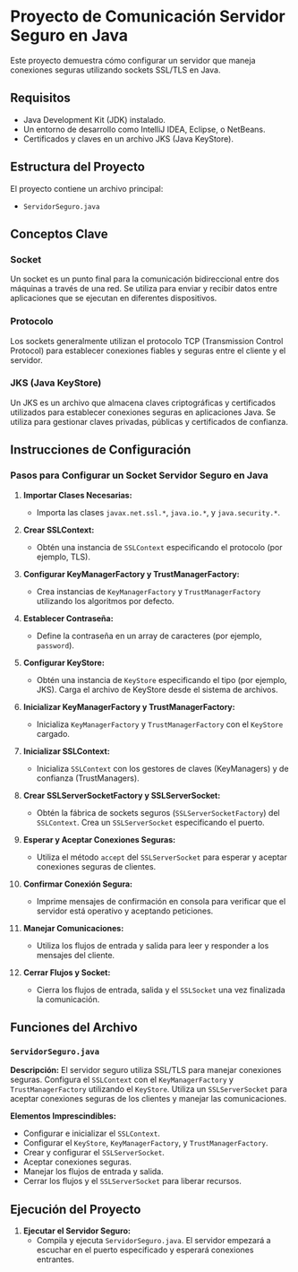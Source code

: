 # Proyecto de Comunicación Servidor Seguro en Java

Este proyecto demuestra cómo configurar un servidor que maneja conexiones seguras utilizando sockets SSL/TLS en Java.

## Requisitos

- Java Development Kit (JDK) instalado.
- Un entorno de desarrollo como IntelliJ IDEA, Eclipse, o NetBeans.
- Certificados y claves en un archivo JKS (Java KeyStore).

## Estructura del Proyecto

El proyecto contiene un archivo principal:

- `ServidorSeguro.java`

## Conceptos Clave

### Socket
Un socket es un punto final para la comunicación bidireccional entre dos máquinas a través de una red. Se utiliza para enviar y recibir datos entre aplicaciones que se ejecutan en diferentes dispositivos.

### Protocolo
Los sockets generalmente utilizan el protocolo TCP (Transmission Control Protocol) para establecer conexiones fiables y seguras entre el cliente y el servidor.

### JKS (Java KeyStore)
Un JKS es un archivo que almacena claves criptográficas y certificados utilizados para establecer conexiones seguras en aplicaciones Java. Se utiliza para gestionar claves privadas, públicas y certificados de confianza.

## Instrucciones de Configuración

### Pasos para Configurar un Socket Servidor Seguro en Java

1. **Importar Clases Necesarias:**
   - Importa las clases `javax.net.ssl.*`, `java.io.*`, y `java.security.*`.

2. **Crear SSLContext:**
   - Obtén una instancia de `SSLContext` especificando el protocolo (por ejemplo, TLS).

3. **Configurar KeyManagerFactory y TrustManagerFactory:**
   - Crea instancias de `KeyManagerFactory` y `TrustManagerFactory` utilizando los algoritmos por defecto.

4. **Establecer Contraseña:**
   - Define la contraseña en un array de caracteres (por ejemplo, `password`).

5. **Configurar KeyStore:**
   - Obtén una instancia de `KeyStore` especificando el tipo (por ejemplo, JKS). Carga el archivo de KeyStore desde el sistema de archivos.

6. **Inicializar KeyManagerFactory y TrustManagerFactory:**
   - Inicializa `KeyManagerFactory` y `TrustManagerFactory` con el `KeyStore` cargado.

7. **Inicializar SSLContext:**
   - Inicializa `SSLContext` con los gestores de claves (KeyManagers) y de confianza (TrustManagers).

8. **Crear SSLServerSocketFactory y SSLServerSocket:**
   - Obtén la fábrica de sockets seguros (`SSLServerSocketFactory`) del `SSLContext`. Crea un `SSLServerSocket` especificando el puerto.

9. **Esperar y Aceptar Conexiones Seguras:**
   - Utiliza el método `accept` del `SSLServerSocket` para esperar y aceptar conexiones seguras de clientes.

10. **Confirmar Conexión Segura:**
    - Imprime mensajes de confirmación en consola para verificar que el servidor está operativo y aceptando peticiones.

11. **Manejar Comunicaciones:**
    - Utiliza los flujos de entrada y salida para leer y responder a los mensajes del cliente.

12. **Cerrar Flujos y Socket:**
    - Cierra los flujos de entrada, salida y el `SSLSocket` una vez finalizada la comunicación.

## Funciones del Archivo

### `ServidorSeguro.java`
**Descripción:** El servidor seguro utiliza SSL/TLS para manejar conexiones seguras. Configura el `SSLContext` con el `KeyManagerFactory` y `TrustManagerFactory` utilizando el `KeyStore`. Utiliza un `SSLServerSocket` para aceptar conexiones seguras de los clientes y manejar las comunicaciones.

**Elementos Imprescindibles:**
- Configurar e inicializar el `SSLContext`.
- Configurar el `KeyStore`, `KeyManagerFactory`, y `TrustManagerFactory`.
- Crear y configurar el `SSLServerSocket`.
- Aceptar conexiones seguras.
- Manejar los flujos de entrada y salida.
- Cerrar los flujos y el `SSLServerSocket` para liberar recursos.

## Ejecución del Proyecto

1. **Ejecutar el Servidor Seguro:**
   - Compila y ejecuta `ServidorSeguro.java`. El servidor empezará a escuchar en el puerto especificado y esperará conexiones entrantes.
